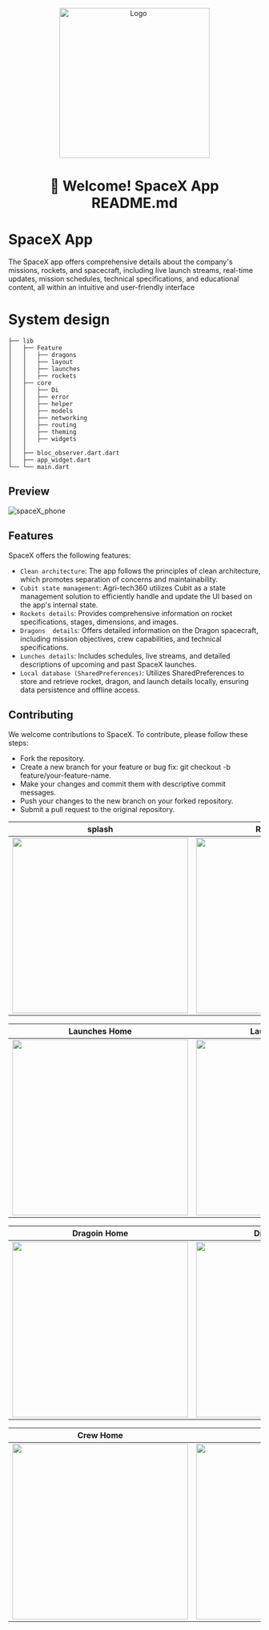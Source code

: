
<br />
<div align="center">
  <a href="https://github.com/othneildrew/Best-README-Template">
    <img src="https://github.com/shadymohamed532001/spaceX/assets/126605393/7ae0cecb-3b07-4725-9914-50b032b4709a" alt="Logo" width="300" height="300">
  </a>  

# 👋 Welcome! SpaceX App README.md

<div align="start">
  
# SpaceX App

The SpaceX app offers comprehensive details about the company's missions, rockets, and spacecraft, including live launch streams, real-time updates, mission schedules, technical specifications, and educational content, all within an intuitive and user-friendly interface

<div align="start">
  
# System design
    ├── lib
    │   ├── Feature
    │   │   ├── dragons
    │   │   ├── layout
    │   │   ├── launches
    │   │   ├── rockets
    │   ├── core
    │   │   ├── Di
    │   │   ├── error
    │   │   ├── helper
    │   │   ├── models
    │   │   ├── networking
    │   │   ├── routing
    │   │   ├── theming
    │   │   ├── widgets
    │   │  
    │   ├── bloc_observer.dart.dart
    │   ├── app_widget.dart
    └── └── main.dart
## Preview
  
![spaceX_phone](https://github.com/shadymohamed532001/spaceX/assets/126605393/d51025db-dbe6-4125-b0d9-8262cdb74197)


<div align="start">

## Features

SpaceX offers the following features:

- `Clean architecture`: The app follows the principles of clean architecture, which promotes separation of concerns and maintainability.
- `Cubit state management`: Agri-tech360 utilizes Cubit as a state management solution to efficiently handle and update the UI based on the app's internal state.
- `Rockets details`: Provides comprehensive information on rocket specifications, stages, dimensions, and images.
- `Dragons  details`: Offers detailed information on the Dragon spacecraft, including mission objectives, crew capabilities, and technical specifications.
- `Lunches details`:  Includes schedules, live streams, and detailed descriptions of upcoming and past SpaceX launches.
- `Local database (SharedPreferences)`: Utilizes SharedPreferences to store and retrieve rocket, dragon, and launch details locally, ensuring data persistence and offline access.

## Contributing

We welcome contributions to SpaceX. To contribute, please follow these steps:

- Fork the repository.
- Create a new branch for your feature or bug fix: git checkout -b feature/your-feature-name.
- Make your changes and commit them with descriptive commit messages.
- Push your changes to the new branch on your forked repository.
- Submit a pull request to the original repository.

|                                                    splash                                                     | Rockets Home | Rocket Details 
| :---------------------------------------------------------------------------------------------------------------------------: | ------------------------------------------------------------------------------------------------------- | ------------------------------------------------------------------------------------------------------- |
| <img width="351" src="https://github.com/shadymohamed532001/spaceX/assets/126605393/1318bf7b-21b5-4f14-ad3f-1fdfc3e8095a"> |     <img width="351" src="https://github.com/shadymohamed532001/spaceX/assets/126605393/39b40315-83e3-48f9-abb2-36e7b7cb83b5">      | <img width="351" src="https://github.com/shadymohamed532001/spaceX/assets/126605393/abe1f5db-b251-41f5-bb44-01c419f6ccf5"> |


|                                                    Launches Home                                                 |    Launches Details  |  Launches Wikipedia
| :---------------------------------------------------------------------------------------------------------------------------: | ------------------------------------------------------------------------------------------------------- | ------------------------------------------------------------------------------------------------------- |
| <img width="351" src="https://github.com/shadymohamed532001/spaceX/assets/126605393/bd9ffcf6-ec3b-4c95-9ea1-8744c9d016b0"> |     <img width="351" src="https://github.com/shadymohamed532001/spaceX/assets/126605393/0a02bd58-b11c-43e4-abe0-a59e1bae921e">      | <img width="351" src="https://github.com/shadymohamed532001/spaceX/assets/126605393/157a1ce0-52cb-4d97-b0ed-1b313466683a"> |

|                                                    Dragoin Home                                                  | Dragoin Details |Lunches Article|
| ------------------------------------------------------------------------------------------------------- | ------------------------------------------------------------------------------------------------------- |------------------------------------------------------------------------------------------------------- |
| <img width="351" src="https://github.com/shadymohamed532001/spaceX/assets/126605393/0da27a9a-ebb2-4f30-8250-1b7755d279cf"> |     <img width="351" src="https://github.com/shadymohamed532001/spaceX/assets/126605393/ecd52771-3d8e-46c8-98f3-07e586911039">      | <img width="351" src="https://github.com/shadymohamed532001/spaceX/assets/126605393/42bb5e1a-07c4-452c-8491-4704d31f85c8">      |



|                                                   Crew Home                                                  |Crew Photo |
| ------------------------------------------------------------------------------------------------------- | ------------------------------------------------------------------------------------------------------- |
| <img width="351" src="https://github.com/shadymohamed532001/spaceX/assets/126605393/8cc6f9a6-7579-439a-9b02-e7091a2728a2"> |     <img width="351" src="https://github.com/shadymohamed532001/spaceX/assets/126605393/5da09f96-18e8-4d58-9ed9-2ced50c76f5b">      | 

